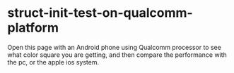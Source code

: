 # struct-init-test-on-qualcomm-platform
Open this page with an Android phone using Qualcomm processor to see what color square you are getting, and then compare the performance with the pc, or the apple ios system.
